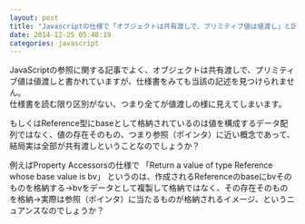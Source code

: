```yaml
---
layout: post
title: "Javascriptの仕様で「オブジェクトは共有渡しで、プリミティブ値は値渡し」と区別しているのか"
date: 2014-12-25 05:48:19
categories: javascript
---
```

<p>JavaScriptの参照に関する記事でよく、オブジェクトは共有渡しで、プリミティブ値は値渡しと書かれていますが、仕様書をみても当該の記述を見つけられません。<br>
仕様書を読む限り区別がない、つまり全てが値渡しの様に見えてしまいます。</p>

<p>もしくはReference型にbaseとして格納されているのは値を構成するデータ配列ではなく、値の存在そのもの、つまり参照（ポインタ）に近い概念であって、結局実は全部が共有渡しということなのでしょうか？</p>

<p>例えばProperty Accessorsの仕様で
「Return a value of type Reference whose base value is bv」
というのは、作成されるReferenceのbaseにbvそのものを格納する→bvをデータとして複製して格納ではなく、その存在そのものを格納→実際は参照（ポインタ）に当たるものが格納されるイメージ、というニュアンスなのでしょうか？</p>
